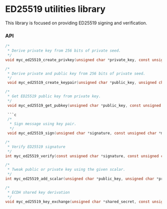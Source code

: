 # ED25519 utilities library

This library is focused on providing ED25519 signing and verification.

### API

```c
/*
 * Derive private key from 256 bits of private seed.
 */
void myc_ed25519_create_privkey(unsigned char *private_key, const unsigned char *seed);
```

```c
/*
 * Derive private and public key from 256 bits of private seed.
 */
 void myc_ed25519_create_keypair(unsigned char *public_key, unsigned char *private_key, const unsigned char *seed);
 ```
 
 ```c
 /*
  * Get ED25519 public key from private key.
  */
  void myc_ed25519_get_pubkey(unsigned char *public_key, const unsigned char *private_key);
  
  ```c
  /*
   * Sign message using key pair.
   */
  void myc_ed25519_sign(unsigned char *signature, const unsigned char *message, size_t message_len, const unsigned char *public_key, const unsigned char *private_key);
  ```
  
  ```c
  /*
   * Verify ED25519 signature
   */
  int myc_ed25519_verify(const unsigned char *signature, const unsigned char *message, size_t message_len, const unsigned char *public_key);
  ```
  
  ```c
  /*
   * Tweak public or private key using the given scalar.
   */
  int myc_ed25519_add_scalar(unsigned char *public_key, unsigned char *private_key, const unsigned char *scalar);
  ```
  
  ```c
  /*
   * ECDH shared key derivation
   */
  void myc_ed25519_key_exchange(unsigned char *shared_secret, const unsigned char *public_key, const unsigned char *private_key);
  ```
 
